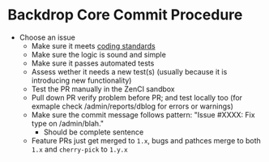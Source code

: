 
Backdrop Core Commit Procedure
==============================

* Choose an issue
  * Make sure it meets [coding standards](https://api.backdropcms.org/coding-standards)
  * Make sure the logic is sound and simple
  * Make sure it passes automated tests
  * Assess wether it needs a new test(s) (usually because it is introducing new functionality)
  * Test the PR manually in the ZenCI sandbox
  * Pull down PR verify problem before PR; and test locally too (for exmaple check /admin/reports/dblog for errors or warnings)
  * Make sure the commit message follows pattern: "Issue #XXXX: Fix type on /admin/blah."
    * Should be complete sentence
  * Feature PRs just get merged to `1.x`, bugs and pathces merge to both `1.x` and `cherry-pick` to `1.y.x`


